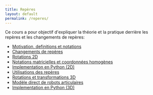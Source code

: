 ```yaml
---
title: Repères
layout: default
permalink: /reperes/
---
```


Ce cours a pour objectif d'expliquer la théorie et la pratique derrière les repères
et les changements de repères:

* [Motivation, definitions et notations](/reperes/intro)
* [Changements de repères](/reperes/changements)
* [Rotations 2D](/reperes/rotations)
* [Notations matricielles et coordonnées homogènes](/reperes/matrix)
* [Implementation en Python (2D)](/reperes/python2d)
* [Utilisations des repères](/reperes/utilisation)
* [Rotations et transformations 3D](/reperes/3d)
* [Modèle direct de robots articulaires](/reperes/kinematics)
* [Implementation en Python (3D)](/reperes/python3d)